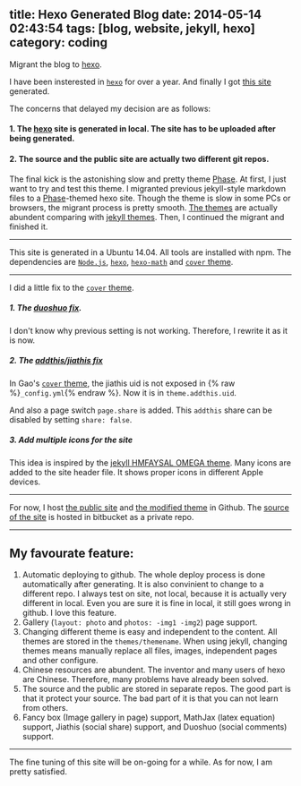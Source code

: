 title: Hexo Generated Blog 
date: 2014-05-14 02:43:54
tags: [blog, website, jekyll, hexo]
category: coding
---

Migrant the blog to [hexo](http://hexo.io/).

<!--more-->

I have been insterested in [`hexo`](http://hexo.io/) for over a year. And finally I got [this site](http://quxiaofeng.me) generated.

The concerns that delayed my decision are as follows:

#### 1. The [hexo](http://hexo.io/) site is generated in local. The site has to be uploaded after being generated.

#### 2. The source and the public site are actually two different git repos.

The final kick is the astonishing slow and pretty theme [Phase](http://zespia.tw/blog/2012/12/07/hexo-theme-phase/). At first, I just want to try and test this theme. I migranted previous jekyll-style markdown files to a [Phase](http://zespia.tw/blog/2012/12/07/hexo-theme-phase/)-themed hexo site. Though the theme is slow in some PCs or browsers, the migrant process is pretty smooth. [The themes](https://github.com/tommy351/hexo/wiki/Themes) are actually abundent comparing with [jekyll themes](http://jekyllthemes.org/). Then, I continued the migrant and finished it.

---

This site is generated in a Ubuntu 14.04. All tools are installed with npm. The dependencies are [`Node.js`](https://github.com/joyent/node/wiki/Installing-Node.js-via-package-manager), [`hexo`](http://hexo.io/docs/index.html), [`hexo-math`](http://catx.me/2014/03/09/hexo-mathjax-plugin/) and [`cover` theme](https://github.com/daisygao/hexo-themes-cover).

---

I did a little fix to the [`cover` theme](https://github.com/daisygao/hexo-themes-cover).

##### 1. The [duoshuo fix](https://github.com/quxiaofeng/hexo-themes-cover/commit/8e9ac9dd1748fad96af2ec260b6994fde0c438c7#diff-9f6b1a858766407dc868689e3495f0de).

I don't know why previous setting is not working. Therefore, I rewrite it as it is now.

##### 2. The [addthis/jiathis fix](https://github.com/quxiaofeng/hexo-themes-cover/commit/8e9ac9dd1748fad96af2ec260b6994fde0c438c7#diff-9f6b1a858766407dc868689e3495f0de) 

In Gao's [`cover` theme](https://github.com/daisygao/hexo-themes-cover), the jiathis uid is not exposed in {% raw %}`_config.yml`{% endraw %}. Now it is in `theme.addthis.uid`.

And also a page switch `page.share` is added. This `addthis` share can be disabled by setting `share: false`.

##### 3. Add multiple icons for the site

This idea is inspired by the [jekyll HMFAYSAL OMEGA theme](http://jekyllthemes.org/themes/hmfaysal-omega-theme/). Many icons are added to the site header file. It shows proper icons in different Apple devices.

---

For now, I host [the public site](https://github.com/quxiaofeng/quxiaofeng.github.io) and [the modified theme](https://github.com/quxiaofeng/hexo-themes-cover) in Github. The [source of the site](https://bitbucket.org/quxiaofeng/hexo-migrant) is hosted in bitbucket as a private repo.

---

## My favourate feature:

1. Automatic deploying to github. The whole deploy process is done automatically after generating. It is also convinient to change to a different repo. I always test on site, not local, because it is actually very different in local. Even you are sure it is fine in local, it still goes wrong in github. I love this feature.
2. Gallery (`layout: photo` and `photos: -img1 -img2`) page support.
3. Changing different theme is easy and independent to the content. All themes are stored in the `themes/themename`. When using jekyll, changing themes means manually replace all files, images, independent pages and other configure.
4. Chinese resources are abundent. The inventor and many users of hexo are Chinese. Therefore, many problems have already been solved.
5. The source and the public are stored in separate repos. The good part is that it protect your source. The bad part of it is that you can not learn from others.
6. Fancy box (Image gallery in page) support, MathJax (latex equation) support, Jiathis (social share) support, and Duoshuo (social comments) support.

---

The fine tuning of this site will be on-going for a while. As for now, I am pretty satisfied.